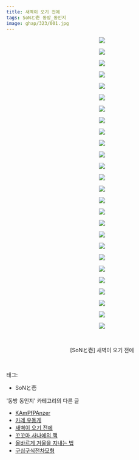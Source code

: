 ```yaml
---
title: 새벽이 오기 전에
tags: SoNと壱 동방_동인지
image: ghap/323/001.jpg
---
```

<div class="article">
<p style="text-align: center; clear: none; float: none;"><img src="{{ site.nasurl }}/ghap/323/001.jpg"/></p>
<p style="text-align: center; clear: none; float: none;"><img src="{{ site.nasurl }}/ghap/323/002.jpg"/></p>
<p style="text-align: center; clear: none; float: none;"><img src="{{ site.nasurl }}/ghap/323/003.jpg"/></p>
<p style="text-align: center; clear: none; float: none;"><img src="{{ site.nasurl }}/ghap/323/004.jpg"/></p>
<p style="text-align: center; clear: none; float: none;"><img src="{{ site.nasurl }}/ghap/323/005.jpg"/></p>
<p style="text-align: center; clear: none; float: none;"><img src="{{ site.nasurl }}/ghap/323/006.jpg"/></p>
<p style="text-align: center; clear: none; float: none;"><img src="{{ site.nasurl }}/ghap/323/007.jpg"/></p>
<p style="text-align: center; clear: none; float: none;"><img src="{{ site.nasurl }}/ghap/323/008.jpg"/></p>
<p style="text-align: center; clear: none; float: none;"><img src="{{ site.nasurl }}/ghap/323/009.jpg"/></p>
<p style="text-align: center; clear: none; float: none;"><img src="{{ site.nasurl }}/ghap/323/010.jpg"/></p>
<p style="text-align: center; clear: none; float: none;"><img src="{{ site.nasurl }}/ghap/323/011.jpg"/></p>
<p style="text-align: center; clear: none; float: none;"><img src="{{ site.nasurl }}/ghap/323/012.jpg"/></p>
<p style="text-align: center; clear: none; float: none;"><img src="{{ site.nasurl }}/ghap/323/013.jpg"/></p>
<p style="text-align: center; clear: none; float: none;"><img src="{{ site.nasurl }}/ghap/323/014.jpg"/></p>
<p style="text-align: center; clear: none; float: none;"><img src="{{ site.nasurl }}/ghap/323/015.jpg"/></p>
<p style="text-align: center; clear: none; float: none;"><img src="{{ site.nasurl }}/ghap/323/016.jpg"/></p>
<p style="text-align: center; clear: none; float: none;"><img src="{{ site.nasurl }}/ghap/323/017.jpg"/></p>
<p style="text-align: center; clear: none; float: none;"><img src="{{ site.nasurl }}/ghap/323/018.jpg"/></p>
<p style="text-align: center; clear: none; float: none;"><img src="{{ site.nasurl }}/ghap/323/019.jpg"/></p>
<p style="text-align: center; clear: none; float: none;"><img src="{{ site.nasurl }}/ghap/323/020.jpg"/></p>
<p style="text-align: center; clear: none; float: none;"><img src="{{ site.nasurl }}/ghap/323/021.jpg"/></p>
<p style="text-align: center; clear: none; float: none;"><img src="{{ site.nasurl }}/ghap/323/022.jpg"/></p>
<p style="text-align: center; clear: none; float: none;"><img src="{{ site.nasurl }}/ghap/323/023.jpg"/></p>
<p style="text-align: center; clear: none; float: none;"><img src="{{ site.nasurl }}/ghap/323/024.jpg"/></p>
<p style="text-align: center; clear: none; float: none;"><img src="{{ site.nasurl }}/ghap/323/025.jpg"/></p>
<p style="text-align: center; clear: none; float: none;"><img src="{{ site.nasurl }}/ghap/323/026.jpg"/></p>
<p style="text-align: center; clear: none; float: none;"><br/></p>
<p style="text-align: center; clear: none; float: none;">[SoNと壱] 새벽이 오기 전에</p>
<p><br/></p>
</div><div class="tagTrail">
<p>태그: </p>
<ul>
<li>SoNと壱</li>
</ul>
</div><div class="another">
<p>'동방 동인지' 카테고리의 다른 글</p>
<ul>
<li><a href="/2016-06-20-ghap_327">KAmPfPAnzer</a></li>
<li><a href="/2016-06-20-ghap_326">카레 우동게</a></li>
<li><a href="/2016-06-20-ghap_323">새벽이 오기 전에</a></li>
<li><a href="/2016-06-20-ghap_322">꼬꼬마 사나에의 책</a></li>
<li><a href="/2016-06-20-ghap_321">올바르게 겨울을 지내는 법</a></li>
<li><a href="/2016-06-20-ghap_318">구십구식전차모형</a></li>
</ul>
</div><div class="cb_module cb_fluid">
<div class="cb_wrt cb_profile">
</div><!-- commentList close -->
</div>